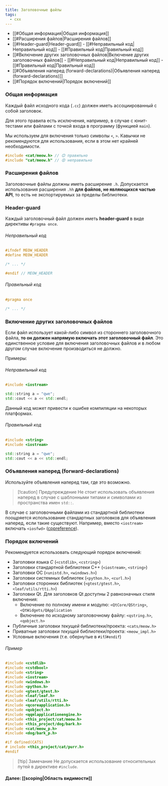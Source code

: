 ```yaml
---
title: Заголовочные файлы
tags:
  - cxx
---
```

- [[#Общая информация|Общая информация]]
- [[#Расширения файлов|Расширения файлов]]
- [[#Header-guard|Header-guard]]
			- [[#Неправильный код|Неправильный код]]
			- [[#Правильный код|Правильный код]]
- [[#Включение других заголовочных файлов|Включение других заголовочных файлов]]
			- [[#Неправильный код|Неправильный код]]
			- [[#Правильный код|Правильный код]]
- [[#Объявления наперед (forward-declarations)|Объявления наперед (forward-declarations)]]
- [[#Порядок включений|Порядок включений]]

### Общая информация
Каждый файл исходного кода (`.cc`) должен иметь ассоциированный с собой заголовок.

Для этого правила есть исключения, например, в случае с юнит-тестами или файлами с точкой входа в программу (функцией `main`).

Мы используем для включения только символы `<`, `>`. Кавычки не рекомендуются для использования, если в этом нет крайней необходимости.

```cpp
#include <cat/meow.h> // 😊 правильно
#include "cat/meow.h" // 😡 неправильно
```
### Расширения файлов
Заголовочные файлы должны иметь расширение `.h`. Допускается использования расширения `.hh` **для файлов, не являющихся частью API**, то есть не экспортируемых за пределы библиотеки.

### Header-guard
Каждый заголовочный файл должен иметь **header-guard** в виде директивы `#pragma once`.
###### Неправильный код
```cpp
#ifndef MEOW_HEADER
#define MEOW_HEADER

/* ... */

#endif // MEOW_HEADER
```

###### Правильный код
```cpp
#pragma once

/* ... */
```

### Включение других заголовочных файлов
Если файл использует какой-либо символ из стороннего заголовочного файла, **то он должен напрямую включать этот заголовочный файл**. Это единственное условие для включения заголовочных файлов и в любом другом случае включение производиться не должно.

Примеры:
###### Неправильный код
```cpp
#include <iostream>

std::string a = "qwe";
std::cout << a << std::endl;
```
Данный код может привести к ошибке компиляции на некоторых платформах.

###### Правильный код
```cpp
#include <string>
#include <iostream>

std::string a = "qwe";
std::cout << a << std::endl;
```

### Объявления наперед (forward-declarations)
Используйте объявления наперед там, где это возможно.

> [!caution] Предупреждение
> Не стоит использовать объявления наперед в случае с шаблонными типами и символами из пространства имен `std::`. 

В случае с заголовочными файлами из стандартной библиотеки поощряется использование стандартных заголовков для объявления наперед, если такие существуют. Например, вместо `<iostream>` включать `<iosfwd>` ([cppreference](https://en.cppreference.com/w/cpp/header/iosfwd)).

### Порядок включений
Рекомендуется использовать следующий порядок включений:
- Заголовки языка *C* (`<cstdlib>`, `<cstring>`)
- Заголовки стандартной библиотеки C++ (`<iostream>`, `<string>`)
- Заголовки ОС (`<unistd.h>`, `<windows.h>`)
- Заголовки системных библиотек (`<python.h>`, `<curl.h>`)
- Заголовки сторонних библиотек (`<gtest/gtest.h>`, `<leaf/utils/rtti.h>`)
- Заголовки Qt. Для заголовков Qt доступны 2 равнозначных стиля включения:
	- Включение по полному имени и модулю: `<QtCore/QString>`, `<QtWidgets/QApplication`
	- Включение по исходному заголовочному файлу: `<qstring.h>`, `<qobject.h>`
- Публичные заголовки *текущей* библиотеки/проекта: `<cats/meow.h>`
- Приватные заголовки *текущей* библиотеки/проекта: `<meow_impl.h>`
- Условные включения (т.е. обернутые в `#if`/`#endif`)

###### Пример
```cpp
#include <cstdlib>
#include <cstdbool>
#include <string>
#include <iostream>
#include <windows.h>
#include <python.h>
#include <gtest/gtest.h>
#include <leaf/leaf.h>
#include <leaf/utils/rtti.h>
#include <qcoreapplication.h>
#include <qobject.h>
#include <qqmlapplicationengine.h>
#include <this_project/cat/meow.h>
#include <this_project/dog/bark.h>
#include <cat/meow_p.h>
#include <dog/bark_p.h>

#if defined(CATS)
# include <this_project/cat/purr.h>
#endif
```


> [!tip] Замечание
> Не  допускается использование относительных путей в директиве `#include`.

#### Далее: [[scoping|Область видимости]]